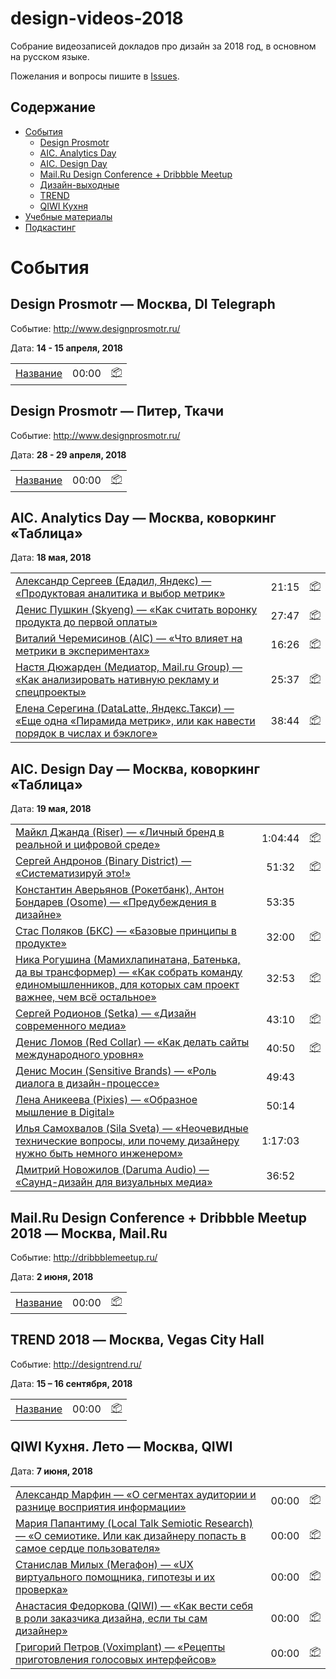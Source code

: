 # design-videos-2018
Собрание видеозаписей докладов про дизайн за 2018 год, в основном на русском языке.

Пожелания и вопросы пишите в [Issues](https://github.com/denvolchkevich/design-videos-2018/issues).

## Содержание

* [События]()
  * [Design Prosmotr](#)
  * [AIC. Analytics Day](#)
  * [AIC. Design Day](#)
  * [Mail.Ru Design Conference + Dribbble Meetup](#)
  * [Дизайн-выходные](#)
  * [TREND](#)
  * [QIWI Кухня](#)
* [Учебные материалы]()
* [Подкастинг]()


# События

## Design Prosmotr — Москва, DI Telegraph

Событие: http://www.designprosmotr.ru/

Дата: **14 - 15 апреля, 2018**

| | | |
| --- | :---: | --- |
| [Название](#link) | 00:00 | [📦](#) |


## Design Prosmotr — Питер, Ткачи

Событие: http://www.designprosmotr.ru/

Дата: **28 - 29 апреля, 2018**

| | | |
| --- | :---: | --- |
| [Название](#link) | 00:00 | [📦](#) |


## AIC. Analytics Day — Москва, коворкинг «Таблица»

Дата: **18 мая, 2018**

| | | |
| --- | :---: | --- |
| [Александр Сергеев (Едадил, Яндекс) — «Продуктовая аналитика и выбор метрик»](https://youtu.be/qO63yet5wTo) | 21:15 | [📦](https://yadi.sk/i/B3s6ZbUE3WeiCQ) |
| [Денис Пушкин (Skyeng) — «Как считать воронку продукта до первой оплаты»](https://youtu.be/CpQbJfzZPCM) | 27:47 | [📦](https://yadi.sk/i/SU94t-Uz3WdsRu) |
| [Виталий Черемисинов (AIC) — «Что влияет на метрики в экспериментах»](https://youtu.be/FEORT8bP03k) | 16:26 | [📦](https://yadi.sk/i/71TrkafB3WdsSt) |
| [Настя Дюжарден (Медиатор, Mail.ru Group) — «Как анализировать нативную рекламу и спецпроекты»](https://youtu.be/VuEjJMnfRAs) | 25:37 | [📦](https://yadi.sk/i/tNdTHSme3WeScu) |
| [Елена Серегина (DataLatte, Яндекс.Такси) — «Еще одна «Пирамида метрик», или как навести порядок в числах и бэклоге»](https://youtu.be/qIJECUgtfks) | 38:44 | [📦](https://yadi.sk/i/P4x5gfe_3WffZZ) |


## AIC. Design Day — Москва, коворкинг «Таблица»

Дата: **19 мая, 2018**

| | | |
| --- | :---: | --- |
| [Майкл Джанда (Riser) — «Личный бренд в реальной и цифровой среде»](https://youtu.be/KmmD47901i0) | 1:04:44 | [📦](https://yadi.sk/i/eALM9IWK3Wgzkp) |
| [Сергей Андронов (Binary District) — «Систематизируй это!»](https://youtu.be/lICxIbWDrFU) | 51:32 | [📦](https://yadi.sk/i/7a6q7Csy3Wh35w) |
| [Константин Аверьянов (Рокетбанк), Антон Бондарев (Osome) — «Предубеждения в дизайне»](https://youtu.be/osZwS_JzZPI) | 53:35 | |
| [Стас Поляков (БКС) — «Базовые принципы в продукте»](https://youtu.be/TcFXjfJBDeQ) | 32:00 | [📦](https://yadi.sk/i/ZXT8164s3WjhKz) |
| [Ника Рогушина (Мамихлапинатана, Батенька, да вы трансформер) — «Как собрать команду единомышленников, для которых сам проект важнее, чем всё остальное»](https://youtu.be/ea7GxHdte0k) | 32:53 | [📦](https://readymag.com/batenka.ru/1062852/) |
| [Cергей Родионов (Setka) — «Дизайн современного медиа»](https://youtu.be/xiphyuSMzUw) | 43:10 | [📦](https://yadi.sk/i/52YMfma33WjwLH) |
| [Денис Ломов (Red Collar) — «Как делать сайты международного уровня»](https://youtu.be/vdrLl8CFao4) | 40:50 | [📦](https://yadi.sk/i/tgJObsSZ3WjfaY) |
| [Денис Мосин (Sensitive Brands) — «Роль диалога в дизайн-процессе»](https://youtu.be/7xn9i6Jjo1s) | 49:43 | |
| [Лена Аникеева (Pixies) — «Образное мышление в Digital»](https://youtu.be/TDr81f9SVmY) | 50:14 | |
| [Илья Самохвалов (Sila Sveta) — «Неочевидные технические вопросы, или почему дизайнеру нужно быть немного инженером»](https://youtu.be/TaksiUJRu0I) | 1:17:03 | |
| [Дмитрий Новожилов (Daruma Audio) — «Саунд-дизайн для визуальных медиа»](https://youtu.be/rs6QiYDKGOE) | 36:52 | |


## Mail.Ru Design Conference + Dribbble Meetup 2018 — Москва, Mail.Ru

Событие: http://dribbblemeetup.ru/

Дата: **2 июня, 2018**

| | | |
| --- | :---: | --- |
| [Название](#link) | 00:00 | [📦](#) |


## TREND 2018 — Москва, Vegas City Hall

Событие: http://designtrend.ru/

Дата: **15 – 16 сентября, 2018**

| | | |
| --- | :---: | --- |
| [Название](#link) | 00:00 | [📦](#) |



## QIWI Кухня. Лето — Москва, QIWI

Дата: **7 июня, 2018**

| | | |
| --- | :---: | --- |
| [Александр Марфин — «О сегментах аудитории и разнице восприятия информации»](#link) | 00:00 | [📦](https://drive.google.com/open?id=1pbfqPbwxp2H7RY9ejsuGGzvnivIbbfuT) |
| [Мария Папантиму (Local Talk Semiotic Research) — «О семиотике. Или как дизайнеру попасть в самое сердце пользователя»](#link) | 00:00 | [📦](https://drive.google.com/open?id=16LfKE2obRGeM7UIDRp97iXapHBg8mIHT) |
| [Станислав Милых (Мегафон) — «UX виртуального помощника, гипотезы и их проверка»](#link) | 00:00 | [📦](https://drive.google.com/open?id=1BEy33NtY6v5RTV02tu5Hh5uHw9ymlMse) |
| [Анастасия Федоркова (QIWI) — «Как вести себя в роли заказчика дизайна, если ты сам дизайнер»](#link) | 00:00 | [📦](https://drive.google.com/open?id=13AcncF_zSr2iSxphBK_USjbBERut8Abh) |
| [Григорий Петров (Voximplant) — «Рецепты приготовления голосовых интерфейсов»](#link) | 00:00 | [📦](https://docs.google.com/presentation/d/1VnvdaX41z-7CHBlvE4GSqmmIykJhKXTmxhtNFcFZzug/edit) |
